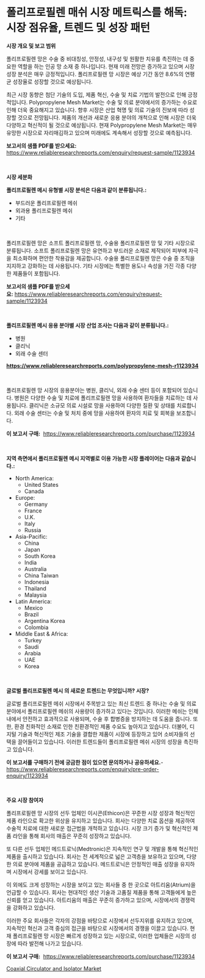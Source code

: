 <p><h1>폴리프로필렌 매쉬 시장 메트릭스를 해독: 시장 점유율, 트렌드 및 성장 패턴</h1></p><p><strong>시장 개요 및 보고 범위</strong></p>
<p><p>폴리프로필렌 망은 수술 중 비대칭성, 안정성, 내구성 및 원활한 치유를 촉진하는 데 중요한 역할을 하는 인공 망 소재 중 하나입니다. 현재 미래 전망은 증가하고 있으며 시장 성장 분석은 매우 긍정적입니다. 폴리프로필렌 망 시장은 예상 기간 동안 8.6%의 연평균 성장율로 성장할 것으로 예상됩니다.</p><p>최근 시장 동향은 첨단 기술의 도입, 제품 혁신, 수술 및 치료 기법의 발전으로 인해 긍정적입니다. Polypropylene Mesh Market는 수술 및 의료 분야에서의 증가하는 수요로 인해 더욱 중요해지고 있습니다. 향후 시장은 산업 혁명 및 의료 기술의 진보에 따라 성장할 것으로 전망됩니다. 제품의 개선과 새로운 응용 분야의 개척으로 인해 시장은 더욱 다양하고 혁신적이 될 것으로 예상됩니다. 현재 Polypropylene Mesh Market는 매우 유망한 시장으로 자리매김하고 있으며 미래에도 계속해서 성장할 것으로 예측됩니다.</p></p>
<p><strong>보고서의 샘플 PDF를 받으세요:</strong> <a href="https://www.reliableresearchreports.com/enquiry/request-sample/1123934">https://www.reliableresearchreports.com/enquiry/request-sample/1123934</a></p>
<p>&nbsp;</p>
<p><strong>시장 세분화</strong></p>
<p><strong>폴리프로필렌 메시 유형별 시장 분석은 다음과 같이 분류됩니다.:</strong></p>
<p><ul><li>부드러운 폴리프로필렌 메쉬</li><li>외과용 폴리프로필렌 메쉬</li><li>기타</li></ul></p>
<p>&nbsp;</p>
<p><p>폴리프로필렌 망은 소프트 폴리프로필렌 망, 수술용 폴리프로필렌 망 및 기타 시장으로 분류됩니다. 소프트 폴리프로필렌 망은 유연하고 부드러운 소재로 제작되어 피부에 자극을 최소화하며 편안한 착용감을 제공합니다. 수술용 폴리프로필렌 망은 수술 중 조직을 지지하고 강화하는 데 사용됩니다. 기타 시장에는 특별한 용도나 속성을 가진 각종 다양한 제품들이 포함됩니다.</p></p>
<p><strong>보고서의 샘플 PDF를 받으세요:</strong>&nbsp;<a href="https://www.reliableresearchreports.com/enquiry/request-sample/1123934">https://www.reliableresearchreports.com/enquiry/request-sample/1123934</a></p>
<p>&nbsp;</p>
<p><strong> 폴리프로필렌 메시 응용 분야별 시장 산업 조사는 다음과 같이 분류됩니다.:</strong></p>
<p><ul><li>병원</li><li>클리닉</li><li>외래 수술 센터</li></ul></p>
<p><strong><a href="https://www.reliableresearchreports.com/polypropylene-mesh-r1123934">https://www.reliableresearchreports.com/polypropylene-mesh-r1123934</a></strong></p>
<p>&nbsp;</p>
<p><p>폴리프로필렌 망 시장의 응용분야는 병원, 클리닉, 외래 수술 센터 등이 포함되어 있습니다. 병원은 다양한 수술 및 치료에 폴리프로필렌 망을 사용하여 환자들을 치료하는 데 사용됩니다. 클리닉은 소규모 의료 시설로 망을 사용하여 다양한 질환 및 상태를 치료합니다. 외래 수술 센터는 수술 및 처치 중에 망을 사용하여 환자의 치료 및 회복을 보조합니다.</p></p>
<p><strong>이 보고서 구매:</strong>&nbsp; <a href="https://www.reliableresearchreports.com/purchase/1123934">https://www.reliableresearchreports.com/purchase/1123934</a></p>
<p>&nbsp;</p>
<p><strong>지역 측면에서 폴리프로필렌 메시 지역별로 이용 가능한 시장 플레이어는 다음과 같습니다.:</strong></p>
<p><ul>
    <li>
        North America:
        <ul>
            <li>United States</li>
            <li>Canada</li>
        </ul>
    </li>
    <li>
        Europe:
        <ul>
            <li>Germany</li>
            <li>France</li>
            <li>U.K.</li>
            <li>Italy</li>
            <li>Russia</li>
        </ul>
    </li>
    <li>
        Asia-Pacific:
        <ul>
            <li>China</li>
            <li>Japan</li>
            <li>South Korea</li>
            <li>India</li>
            <li>Australia</li>
            <li>China Taiwan</li>
            <li>Indonesia</li>
            <li>Thailand</li>
            <li>Malaysia</li>
        </ul>
    </li>
    <li>
        Latin America:
        <ul>
            <li>Mexico</li>
            <li>Brazil</li>
            <li>Argentina Korea</li>
            <li>Colombia</li>
        </ul>
    </li>
    <li>
        Middle East & Africa:
        <ul>
            <li>Turkey</li>
            <li>Saudi</li>
            <li>Arabia</li>
            <li>UAE</li>
            <li>Korea</li>
        </ul>
    </li>
    </ul></p>
<p>&nbsp;</p>
<p><strong>글로벌 폴리프로필렌 메시 의 새로운 트렌드는 무엇입니까? 시장?</strong></p>
<p><p>글로벌 폴리프로필렌 메쉬 시장에서 주목받고 있는 최신 트렌드 중 하나는 수술 및 의료 분야에서 폴리프로필렌 메쉬의 사용량이 증가하고 있다는 것입니다. 이러한 메쉬는 인체 내에서 안전하고 효과적으로 사용되며, 수술 후 합병증을 방지하는 데 도움을 줍니다. 또한, 환경 친화적인 소재로 인한 친환경적인 제품 수요도 높아지고 있습니다. 더불어, 디지털 기술과 혁신적인 제조 기술을 결합한 제품이 시장에 등장하고 있어 소비자들의 선택을 끌어들이고 있습니다. 이러한 트렌드들이 폴리프로필렌 메쉬 시장의 성장을 촉진하고 있습니다.</p></p>
<p><strong>이 보고서를 구매하기 전에 궁금한 점이 있으면 문의하거나 공유하세요.</strong>- <a href="https://www.reliableresearchreports.com/enquiry/pre-order-enquiry/1123934">https://www.reliableresearchreports.com/enquiry/pre-order-enquiry/1123934</a></p>
<p>&nbsp;</p>
<p><strong>주요 시장 참여자</strong></p>
<p><p>폴리프로필렌 망 시장의 선두 업체인 이시콘(Ethicon)은 꾸준한 시장 성장과 혁신적인 제품 라인으로 확고한 위상을 유지하고 있습니다. 회사는 다양한 치료 옵션을 제공하여 수술적 치료에 대한 새로운 접근법을 개척하고 있습니다. 시장 크기 증가 및 혁신적인 제품 라인을 통해 회사의 매출은 꾸준히 성장하고 있습니다.</p><p>또 다른 선두 업체인 메드트로닉(Medtronic)은 지속적인 연구 및 개발을 통해 혁신적인 제품을 출시하고 있습니다. 회사는 전 세계적으로 넓은 고객층을 보유하고 있으며, 다양한 의료 분야에 제품을 공급하고 있습니다. 메드트로닉은 안정적인 매출 성장을 유지하며 시장에서 강세를 보이고 있습니다.</p><p>이 외에도 크게 성장하는 시장을 보이고 있는 회사들 중 한 곳으로 아트리움(Atrium)을 언급할 수 있습니다. 회사는 현대적인 생산 기술과 고품질 제품을 통해 고객들에게 높은 신뢰를 얻고 있습니다. 아트리움의 매출은 꾸준히 증가하고 있으며, 시장에서의 경쟁력을 강화하고 있습니다.</p><p>이러한 주요 회사들은 각자의 강점을 바탕으로 시장에서 선두지위를 유지하고 있으며, 지속적인 혁신과 고객 중심의 접근을 바탕으로 시장에서의 경쟁을 이끌고 있습니다. 현재 폴리프로필렌 망 시장은 빠르게 성장하고 있는 시장으로, 이러한 업체들은 시장의 성장에 따라 발전해 나가고 있습니다.</p></p>
<p><strong>이 보고서 구매:</strong>&nbsp;&nbsp;<a href="https://www.reliableresearchreports.com/purchase/1123934">https://www.reliableresearchreports.com/purchase/1123934</a></p>
<p><p><a href="https://invited-way-688.notion.site/Coaxial-Circulator-and-Isolator-Market-Furnishes-Information-on-Market-Share-Market-Trends-and-Mar-6851420e438142bc9649e4514086f453">Coaxial Circulator and Isolator Market</a></p></p>
